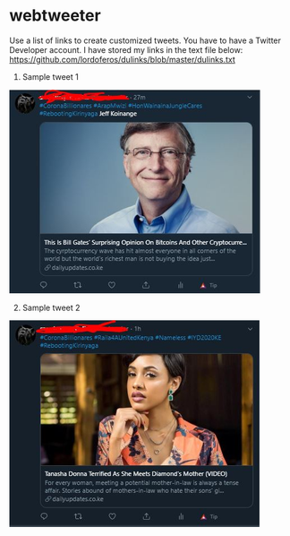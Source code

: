 # webtweeter
Use a list of links to create customized tweets. You have to have a Twitter Developer account.
I have stored my links in the text file below:
https://github.com/lordoferos/dulinks/blob/master/dulinks.txt

1. Sample tweet 1

![alt text](https://github.com/lordoferos/webtweeter/blob/master/web-tweeter1.JPG)

2. Sample tweet 2

![alt text](https://github.com/lordoferos/webtweeter/blob/master/web-tweeter2.JPG)
